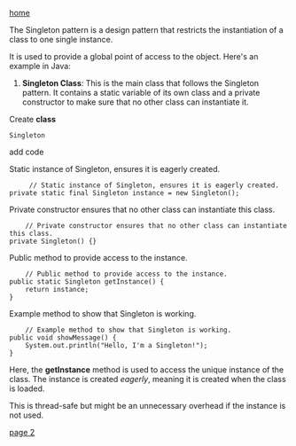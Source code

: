 [home](./page01.md)

The Singleton pattern is a design pattern that restricts the instantiation of a class to one single instance. 

It is used to provide a global point of access to the object. Here's an example in Java:

1. **Singleton Class**: This is the main class that follows the Singleton pattern. It contains a static variable of its own class and a private constructor to make sure that no other class can instantiate it.

Create **class** 

```
Singleton
```


add code

Static instance of Singleton, ensures it is eagerly created.

```
     // Static instance of Singleton, ensures it is eagerly created.
private static final Singleton instance = new Singleton();

```

Private constructor ensures that no other class can instantiate this class.
```
    // Private constructor ensures that no other class can instantiate this class.
private Singleton() {}
```

Public method to provide access to the instance.
```
    // Public method to provide access to the instance.
public static Singleton getInstance() {
    return instance;
}

```

Example method to show that Singleton is working.
```
    // Example method to show that Singleton is working.
public void showMessage() {
    System.out.println("Hello, I'm a Singleton!");
}
```

Here, the **getInstance** method is used to access the unique instance of the class. The instance is created *eagerly*, meaning it is created when the class is loaded. 

This is thread-safe but might be an unnecessary overhead if the instance is not used.

[page 2](./page02.md)
